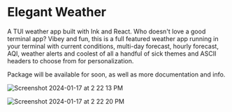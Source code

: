 # Elegant Weather

A TUI weather app built with Ink and React. Who doesn't love a good terminal app? Vibey and fun, this is a full featured weather app running in your terminal with current conditions, multi-day forecast, hourly forecast, AQI, weather alerts and coolest of all a handful of sick themes and ASCII headers to choose from for personalization.

Package will be available for soon, as well as more documentation and info.

![Screenshot 2024-01-17 at 2 22 13 PM](https://github.com/andalex/elegant-weather/assets/8305414/b3f19efd-00eb-4124-b602-9abeb2f3e6b2)

![Screenshot 2024-01-17 at 2 22 20 PM](https://github.com/andalex/elegant-weather/assets/8305414/1be09985-7014-447d-8021-58b9ed31b158)

